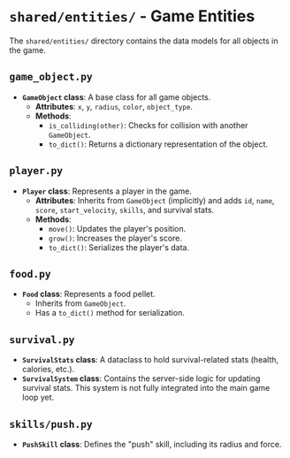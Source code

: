 # `shared/entities/` - Game Entities

The `shared/entities/` directory contains the data models for all objects in the game.

## `game_object.py`

* **`GameObject` class**: A base class for all game objects.
    * **Attributes**: `x`, `y`, `radius`, `color`, `object_type`.
    * **Methods**:
        * `is_colliding(other)`: Checks for collision with another `GameObject`.
        * `to_dict()`: Returns a dictionary representation of the object.

## `player.py`

* **`Player` class**: Represents a player in the game.
    * **Attributes**: Inherits from `GameObject` (implicitly) and adds `id`, `name`, `score`, `start_velocity`, `skills`, and survival stats.
    * **Methods**:
        * `move()`: Updates the player's position.
        * `grow()`: Increases the player's score.
        * `to_dict()`: Serializes the player's data.

## `food.py`

* **`Food` class**: Represents a food pellet.
    * Inherits from `GameObject`.
    * Has a `to_dict()` method for serialization.

## `survival.py`

*   **`SurvivalStats` class**: A dataclass to hold survival-related stats (health, calories, etc.).
*   **`SurvivalSystem` class**: Contains the server-side logic for updating survival stats. This system is not fully integrated into the main game loop yet.

## `skills/push.py`

*   **`PushSkill` class**: Defines the "push" skill, including its radius and force.
